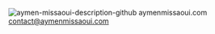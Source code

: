 
![aymen-missaoui-description-github](https://user-images.githubusercontent.com/46983618/202466362-930f389f-bd24-4214-83a1-458e305d9347.jpg)
aymenmissaoui.com
contact@aymenmissaoui.com
